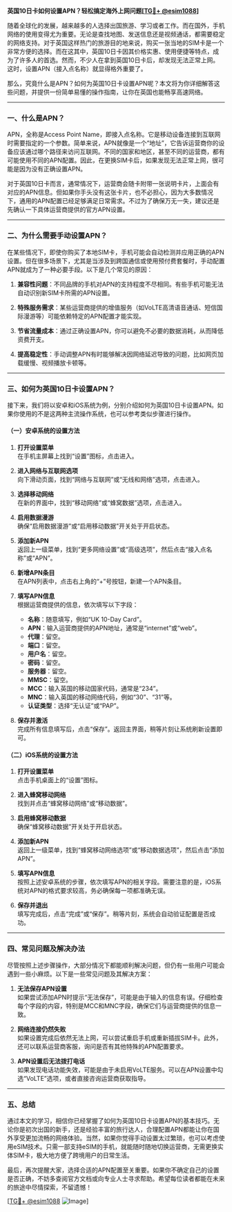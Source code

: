 **英国10日卡如何设置APN？轻松搞定海外上网问题[[TG💪+ @esim1088](https://t.me/s/esim1088)]**

随着全球化的发展，越来越多的人选择出国旅游、学习或者工作。而在国外，手机网络的使用变得尤为重要。无论是查找地图、发送信息还是视频通话，都需要稳定的网络支持。对于英国这样热门的旅游目的地来说，购买一张当地的SIM卡是一个非常方便的选择。而在这其中，英国10日卡因其价格实惠、使用便捷等特点，成为了许多人的首选。然而，不少人在拿到英国10日卡后，却发现无法正常上网。这时，设置APN（接入点名称）就显得格外重要了。

那么，究竟什么是APN？如何为英国10日卡设置APN呢？本文将为你详细解答这些问题，并提供一份简单易懂的操作指南，让你在英国也能畅享高速网络。

---

### 一、什么是APN？

APN，全称是Access Point Name，即接入点名称。它是移动设备连接到互联网时需要指定的一个参数。简单来说，APN就像是一个“地址”，它告诉运营商你的设备应该通过哪个路径来访问互联网。不同的国家和地区，甚至不同的运营商，都有可能使用不同的APN配置。因此，在更换SIM卡后，如果发现无法正常上网，很可能是因为没有正确设置APN。

对于英国10日卡而言，通常情况下，运营商会随卡附带一张说明卡片，上面会有对应的APN信息。但如果你手头没有这张卡片，也不必担心，因为大多数情况下，通用的APN配置已经足够满足日常需求。不过为了确保万无一失，建议还是先确认一下具体运营商提供的官方APN设置。

---

### 二、为什么需要手动设置APN？

在某些情况下，即使你购买了本地SIM卡，手机可能会自动检测并应用正确的APN设置。但在很多场景下，尤其是当涉及到跨国通信或使用预付费套餐时，手动配置APN就成为了一种必要手段。以下是几个常见的原因：

1. **兼容性问题**：不同品牌的手机对APN的支持程度不尽相同。有些手机可能无法自动识别新SIM卡所需的APN设置。
   
2. **特殊服务需求**：某些运营商提供的增值服务（如VoLTE高清语音通话、短信国际漫游等）可能依赖特定的APN配置才能实现。

3. **节省流量成本**：通过正确设置APN，你可以避免不必要的数据消耗，从而降低资费开支。

4. **提高稳定性**：手动调整APN有时能够解决因网络延迟导致的问题，比如网页加载缓慢、视频播放卡顿等。

---

### 三、如何为英国10日卡设置APN？

接下来，我们将以安卓和iOS系统为例，分别介绍如何为英国10日卡设置APN。如果你使用的不是这两种主流操作系统，也可以参考类似步骤进行操作。

#### （一）安卓系统的设置方法

1. **打开设置菜单**  
   在手机主屏幕上找到“设置”图标，点击进入。

2. **进入网络与互联网选项**  
   向下滑动页面，找到“网络与互联网”或“无线和网络”选项，点击进入。

3. **选择移动网络**  
   在新的界面中，找到“移动网络”或“蜂窝数据”选项，点击进入。

4. **启用数据漫游**  
   确保“启用数据漫游”或“启用移动数据”开关处于开启状态。

5. **添加新APN**  
   返回上一级菜单，找到“更多网络设置”或“高级选项”，然后点击“接入点名称”或“APN”。

6. **新增APN条目**  
   在APN列表中，点击右上角的“+”号按钮，新建一个APN条目。

7. **填写APN信息**  
   根据运营商提供的信息，依次填写以下字段：
   - **名称**：随意填写，例如“UK 10-Day Card”。
   - **APN**：输入运营商提供的APN地址，通常是“internet”或“web”。
   - **代理**：留空。
   - **端口**：留空。
   - **用户名**：留空。
   - **密码**：留空。
   - **服务器**：留空。
   - **MMSC**：留空。
   - **MCC**：输入英国的移动国家代码，通常是“234”。
   - **MNC**：输入英国的移动网络代码，例如“30”、“31”等。
   - **认证类型**：选择“无认证”或“PAP”。

8. **保存并激活**  
   完成所有信息填写后，点击“保存”。返回主界面，稍等片刻让系统刷新设置即可。

#### （二）iOS系统的设置方法

1. **打开设置菜单**  
   点击手机桌面上的“设置”图标。

2. **进入蜂窝移动网络**  
   找到并点击“蜂窝移动网络”或“移动数据”。

3. **启用蜂窝移动数据**  
   确保“蜂窝移动数据”开关处于开启状态。

4. **添加新APN**  
   返回上一级菜单，找到“蜂窝移动网络选项”或“移动数据选项”，然后点击“添加APN”。

5. **填写APN信息**  
   按照上述安卓系统的步骤，依次填写APN的相关字段。需要注意的是，iOS系统对APN的格式要求较高，务必确保每一项都准确无误。

6. **保存并退出**  
   填写完成后，点击“完成”或“保存”。稍等片刻，系统会自动验证配置是否成功。

---

### 四、常见问题及解决办法

尽管按照上述步骤操作，大部分情况下都能顺利解决问题，但仍有一些用户可能会遇到一些小麻烦。以下是一些常见问题及其解决方案：

1. **无法保存APN设置**  
   如果尝试添加APN时提示“无法保存”，可能是由于输入的信息有误。仔细检查每个字段的内容，特别是MCC和MNC字段，确保它们与运营商提供的信息一致。

2. **网络连接仍然失败**  
   如果设置完成后依然无法上网，可以尝试重启手机或重新插拔SIM卡。此外，还可以联系运营商客服，询问是否有其他特殊的APN配置要求。

3. **APN设置后无法拨打电话**  
   如果发现电话功能失效，可能是由于未启用VoLTE服务。可以在APN设置中勾选“VoLTE”选项，或者直接咨询运营商获取指导。

---

### 五、总结

通过本文的学习，相信你已经掌握了如何为英国10日卡设置APN的基本技巧。无论你是初次出国的新手，还是经验丰富的旅行达人，合理配置APN都能让你在国外享受更加流畅的网络体验。当然，如果你觉得手动设置太过繁琐，也可以考虑使用eSIM技术。只需一部支持eSIM的手机，就能随时随地切换运营商，无需更换实体SIM卡，极大地方便了跨境用户的日常生活。

最后，再次提醒大家，选择合适的APN配置至关重要。如果你不确定自己的设置是否正确，不妨多查阅官方文档或向专业人士寻求帮助。希望每位读者都能在未来的旅途中尽情探索，不留遗憾！

[[TG💪+ @esim1088](https://t.me/s/esim1088) ![Image](https://i.postimg.cc/4NQfJmqS/Snipaste-2025-05-13-00-14-12.png)]